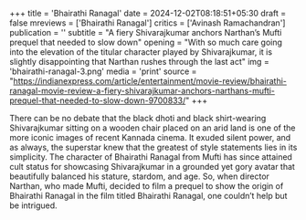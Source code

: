 +++
title = 'Bhairathi Ranagal'
date = 2024-12-02T08:18:51+05:30
draft = false
mreviews = ['Bhairathi Ranagal']
critics = ['Avinash Ramachandran']
publication = ''
subtitle = "A fiery Shivarajkumar anchors Narthan’s Mufti prequel that needed to slow down"
opening = "With so much care going into the elevation of the titular character played by Shivarajkumar, it is slightly disappointing that Narthan rushes through the last act"
img = 'bhairathi-ranagal-3.png'
media = 'print'
source = "https://indianexpress.com/article/entertainment/movie-review/bhairathi-ranagal-movie-review-a-fiery-shivarajkumar-anchors-narthans-mufti-prequel-that-needed-to-slow-down-9700833/"
+++

There can be no debate that the black dhoti and black shirt-wearing Shivarajkumar sitting on a wooden chair placed on an arid land is one of the more iconic images of recent Kannada cinema. It exuded silent power, and as always, the superstar knew that the greatest of style statements lies in its simplicity. The character of Bhairathi Ranagal from Mufti has since attained cult status for showcasing Shivarajkumar in a grounded yet gory avatar that beautifully balanced his stature, stardom, and age. So, when director Narthan, who made Mufti, decided to film a prequel to show the origin of Bhairathi Ranagal in the film titled Bhairathi Ranagal, one couldn’t help but be intrigued.
